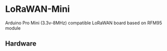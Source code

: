 # LoRaWAN-Mini
Arduino Pro Mini (3.3v-8MHz) compatible LoRaWAN board based on RFM95 module


## Hardware
